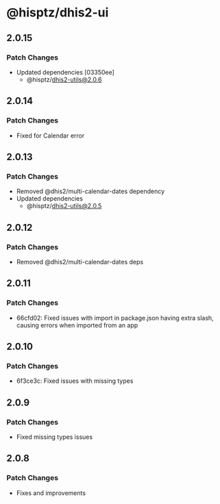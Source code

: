 # @hisptz/dhis2-ui

## 2.0.15

### Patch Changes

- Updated dependencies [03350ee]
  - @hisptz/dhis2-utils@2.0.6

## 2.0.14

### Patch Changes

- Fixed for Calendar error

## 2.0.13

### Patch Changes

- Removed @dhis2/multi-calendar-dates dependency
- Updated dependencies
  - @hisptz/dhis2-utils@2.0.5

## 2.0.12

### Patch Changes

- Removed @dhis2/multi-calendar-dates deps

## 2.0.11

### Patch Changes

- 66cfd02: Fixed issues with import in package.json having extra slash, causing errors when imported from an app

## 2.0.10

### Patch Changes

- 6f3ce3c: Fixed issues with missing types

## 2.0.9

### Patch Changes

- Fixed missing types issues

## 2.0.8

### Patch Changes

- Fixes and improvements
